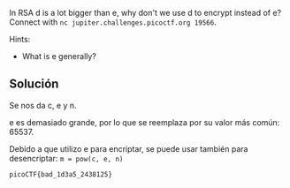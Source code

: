 In RSA d is a lot bigger than e, why don't we use d to encrypt instead of e? Connect with `nc jupiter.challenges.picoctf.org 19566`.

Hints:
- What is e generally?

## Solución
Se nos da c, e y n.

e es demasiado grande, por lo que se reemplaza por su valor más común: 65537.

Debido a que utilizo e para encriptar, se puede usar también para desencriptar:
`m = pow(c, e, n)`

`picoCTF{bad_1d3a5_2438125}`